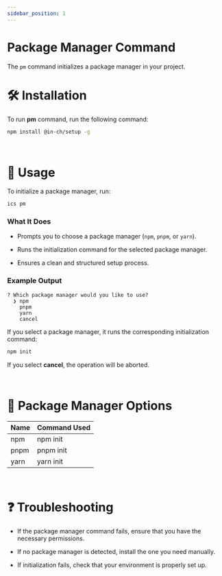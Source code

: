 ```yaml
---
sidebar_position: 1
---
```


# Package Manager Command

The <code>pm</code> command initializes a package manager in your project.

# 🛠 Installation

To run **pm** command, run the following command:

```bash
npm install @in-ch/setup -g
```

<br />

# 🚀 Usage

To initialize a package manager, run:

```bash
ics pm
```

### What It Does

- Prompts you to choose a package manager (<code>npm</code>, <code>pnpm</code>, or <code>yarn</code>).

- Runs the initialization command for the selected package manager.

- Ensures a clean and structured setup process.

### Example Output

```
? Which package manager would you like to use?
  ❯ npm
    pnpm
    yarn
    cancel
```

If you select a package manager, it runs the corresponding initialization command:

```bash
npm init
```

If you select **cancel**, the operation will be aborted.

<br />

# 🔖 Package Manager Options

| Name | Command Used |
| ---- | ------------ |
| npm  | npm init     |
| pnpm | pnpm init    |
| yarn | yarn init    |

<br />

# ❓ Troubleshooting

- If the package manager command fails, ensure that you have the necessary permissions.

- If no package manager is detected, install the one you need manually.

- If initialization fails, check that your environment is properly set up.
